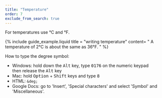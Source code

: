 ```yaml
---
title: "Temperature"
order: 7
exclude_from_search: true
---
```


For temperatures use °C and °F.

{% include guide_example.liquid
  title = "writing temperature"
  content= "
A temperature of 2°C is about the same as 36°F.
"
%}

How to type the degree symbol:

- Windows: hold down the <kbd>Alt</kbd> key, type <kbd>0176</kbd> on the numeric keypad then release the <kbd>Alt</kbd> key
- Mac: hold <kbd>Option</kbd> + <kbd>Shift</kbd> keys and type <kbd>8</kbd>
- HTML: `&deg;`
- Google Docs: go to 'Insert', 'Special characters' and select 'Symbol' and 'Miscellaneous'.
